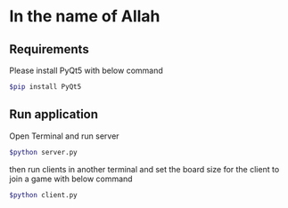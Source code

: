 # In the name of Allah
## Requirements
Please install PyQt5 with below command
```bash
$pip install PyQt5
```

## Run application
Open Terminal and run server
```bash
$python server.py
```
then run clients in another terminal and set the board size for the client to join a game
with below command
```bash
$python client.py
```